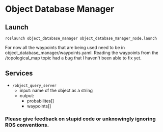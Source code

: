 # Object Database Manager	

## Launch
`roslaunch object_database_manager object_database_manager_node.launch`

For now all the waypoints that are being used need to be in object_database_manager/waypoints.yaml. 
Reading the waypoints from the /topological_map topic had a bug that I haven't been able to fix yet. 

## Services                                                                                                                                                                                                                                                                 
* `/object_query_server`
	* input: name of the object as a string
	* output:
		* probabilites[]
		* waypoints[]

### Please give feedback on stupid code or unknowingly ignoring ROS conventions.

